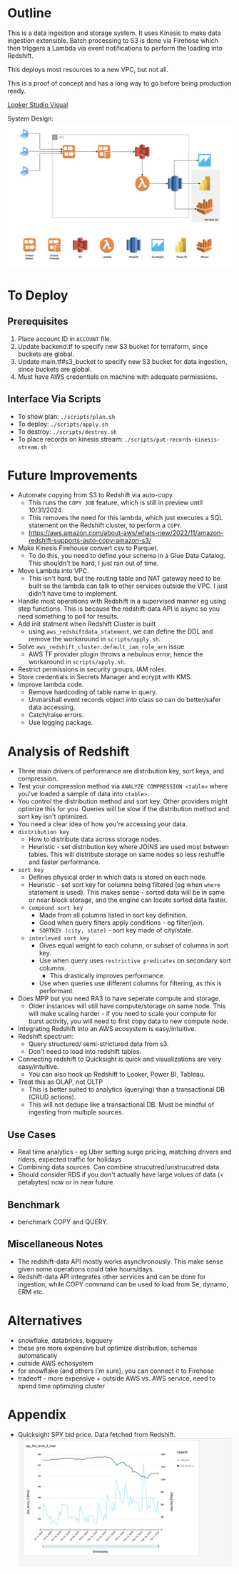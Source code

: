 # Outline
This is a data ingestion and storage system. It uses Kinesis to make data ingestion extensible. Batch processing to S3 is done via Firehose which then triggers a Lambda via event notifications to perform the loading into Redshift.

This deploys most resources to a new VPC, but not all.

This is a proof of concept and has a long way to go before being production ready.

[Looker Studio Visual](https://lookerstudio.google.com/reporting/d25a4a8f-178e-42d3-be52-c7e5e71fe0c6/page/fmIHE)

System Design:
![workflow](./images/data_ingestion_workflow.png)

# To Deploy
## Prerequisites
1. Place account ID in `ACCOUNT` file.
2. Update backend.tf to specify new S3 bucket for terraform, since buckets are global.
3. Update main.tf#s3_bucket to specify new S3 bucket for data ingestion, since buckets are global.
4. Must have AWS credentials on machine with adequate permissions.

## Interface Via Scripts
- To show plan: `./scripts/plan.sh`
- To deploy: `./scripts/apply.sh`
- To destroy: `./scripts/destroy.sh`
- To place records on kinesis stream: `./scripts/put-records-kinesis-stream.sh`

# Future Improvements
- Automate copying from S3 to Redshift via auto-copy.
    - This runs the `COPY JOB` feature, which is still in preview until 10/31/2024.
    - This removes the need for this lambda, which just executes a SQL statement on the Redshift cluster, to perform a `COPY`.
    - https://aws.amazon.com/about-aws/whats-new/2022/11/amazon-redshift-supports-auto-copy-amazon-s3/
- Make Kinesis Firehouse convert csv to Parquet.
    - To do this, you need to define your schema in a Glue Data Catalog. This shouldn't be hard, I just ran out of time.
- Move Lambda into VPC.
    - This isn't hard, but the routing table and NAT gateway need to be built so the lambda can talk to other services outside the VPC. I just didn't have time to implement.
- Handle most operations with Redshift in a supervised manner eg using step functions. This is because the redshift-data API is async so you need something to poll for results.
- Add init statment when Redshift Cluster is built
    - using `aws_redshiftdata_statement`, we can define the DDL and remove the workaround in `scripts/apply.sh`.
- Solve `aws_redshift_cluster.default_iam_role_arn` issue
    - AWS TF provider plugin throws a nebulous error, hence the workaround in `scripts/apply.sh`.
- Restrict permissions in security groups, IAM roles.
- Store credentials in Secrets Manager and ecrypt with KMS.
- Improve lambda code.
    - Remove hardcoding of table name in query.
    - Unmarshall event records object into class so can do better/safer data accessing.
    - Catch/raise errors.
    - Use logging package.

# Analysis of Redshift
- Three main drivers of performance are distribution key, sort keys, and compression.
- Test your compression method via `ANALYZE COMPRESSION <table>` where you've loaded a sample of data into `<table>`.
- You control the distribution method and sort key. Other providers might optimize this for you. Queries will be slow if the distribution method and sort key isn't optimized.
- You need a clear idea of how you're accessing your data.
- `distribution key`
    - How to distribute data across storage nodes.
    - Heuristic - set distribution key where JOINS are used most between tables. This will distribute storage on same nodes so less reshuffle and faster performance.
- `sort key`
    - Defines physical order in which data is stored on each node.
    - Heuristic - set sort key for columns being filtered (eg when `where` statement is used). This makes sense - sorted data will be in same or near block storage, and the engine can locate sorted data faster.
    - `compound sort key`
        - Made from all columns listed in sort key definition.
        - Good when query filters apply conditions - eg filter/join.
        - `SORTKEY (city, state)` - sort key made of city/state.
    - `interleved sort key`
        - Gives equal weight to each column, or subset of columns in sort key.
        - Use when query uses `restrictive predicates` on secondary sort columns.
            - This drastically improves performance.
        - Use when queries use different columns for filtering, as this is performant.
- Does MPP but you need RA3 to have seperate compute and storage.
    - Older instances will still have compute/storage on same node. This will make scaling harder - if you need to scale your compute for burst activity, you will need to first copy data to new compute node.
- Integrating Redshift into an AWS ecosystem is easy/intuitive.
- Redshift spectrum:
    - Query structured/ semi-strictured data from s3.
    - Don't need to load into redshift tables.
- Connecting redshift to Quicksight is quick and visualizations are very easy/intuitive.
    - You can also hook up Redshift to Looker, Power BI, Tableau.
- Treat this as OLAP, not OLTP
    - This is better suited to analytics (querying) than a transactional DB (CRUD actions).
    - This will not dedupe like a transactional DB. Must be mindful of ingesting from multiple sources.

## Use Cases
- Real time analytics - eg Uber setting surge pricing, matching drivers and riders, expected traffic for holidays
- Combining data sources. Can combine strucutred/unstrucutred data.
- Should consider RDS if you don't actually have large volues of data (< petabytes) now or in near future

## Benchmark
- benchmark COPY and QUERY.

## Miscellaneous Notes
- The redshift-data API mostly works asynchronously. This make sense given some operations could take hours/days. 
- Redshift-data API integrates other services and can be done for ingestion, while COPY command can be used to load from Se, dynamo, ERM etc. 

# Alternatives
- snowflake, databricks, bigquery
- these are more expensive but optimize distribution, schemas automatically
- outside AWS echosystem
- for snowflake (and others I'm sure), you can connect it to Firehose
- tradeoff - more expensive + outside AWS vs. AWS service, need to spend time optimizing cluster

# Appendix
- Quicksight SPY bid price. Data fetched from Redshift.
![spy](./images/quicksight_spy_bid.png)